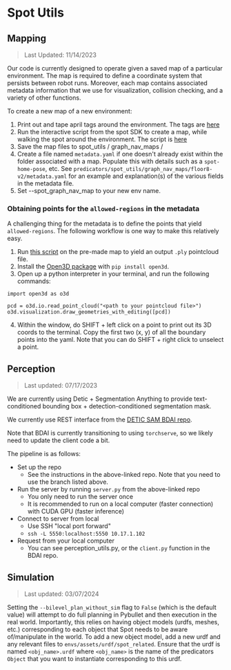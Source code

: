 # Spot Utils

## Mapping
> Last Updated: 11/14/2023

Our code is currently designed to operate given a saved map of a particular
environment. The map is required to define a coordinate system that persists
between robot runs. Moreover, each map contains associated metadata information
that we use for visualization, collision checking, and a variety of other
functions.

To create a new map of a new environment:
1. Print out and tape april tags around the environment. The tags are [here](https://support.bostondynamics.com/s/article/About-Fiducials)
2. Run the interactive script from the spot SDK to create a map, while walking
   the spot around the environment. The script is [here](https://github.com/boston-dynamics/spot-sdk/blob/master/python/examples/graph_nav_command_line/recording_command_line.py)   
3. Save the map files to spot_utils / graph_nav_maps / <your new env name>
4. Create a file named `metadata.yaml` if one doesn't already exist within the folder
associated with a map. Populate this with details such as a `spot-home-pose`, etc.
See `predicators/spot_utils/graph_nav_maps/floor8-v2/metadata.yaml` for an example and
explanation(s) of the various fields in the metadata file.
5. Set --spot_graph_nav_map to your new env name.

### Obtaining points for the `allowed-regions` in the metadata
A challenging thing for the metadata is to define the points that yield `allowed-regions`.
The following workflow is one way to make this relatively easy.

1. Run [this script](https://github.com/boston-dynamics/spot-sdk/tree/master/python/examples/graph_nav_extract_point_cloud) on the pre-made
map to yield an output `.ply` pointcloud file.
2. Install the [Open3D package](http://www.open3d.org/docs/release/getting_started.html) with `pip install open3d`.
3. Open up a python interpreter in your terminal, and run the following commands:
```
import open3d as o3d

pcd = o3d.io.read_point_cloud("<path to your pointcloud file>")
o3d.visualization.draw_geometries_with_editing([pcd])
```
4. Within the window, do SHIFT + left click on a point to print out its 3D coords to the terminal. Copy the first two (x, y) of all the
boundary points into the yaml. Note that you can do SHIFT + right click to unselect a point.

## Perception

> Last updated: 07/17/2023

We are currently using Detic + Segmentation Anything to provide text-conditioned bounding box + detection-conditioned segmentation mask.

We currently use REST interface from the [DETIC SAM BDAI repo](https://github.com/bdaiinstitute/detic-sam/).

Note that BDAI is currently transitioning to using `torchserve`, so we likely need to update the client code a bit. 

The pipeline is as follows:
- Set up the repo
  - See the instructions in the above-linked repo. Note that you need to use the branch listed above.
- Run the server by running `server.py` from the above-linked repo
  - You only need to run the server once
  - It is recommended to run on a local computer (faster connection) with CUDA GPU (faster inference)
- Connect to server from local
  - Use SSH "local port forward"
  - `ssh -L 5550:localhost:5550 10.17.1.102`
- Request from your local computer
  - You can see perception_utils.py, or the `client.py` function in the BDAI repo.

## Simulation

> Last updated: 03/07/2024

Setting the `--bilevel_plan_without_sim` flag to `False` (which is the default value) will attempt to do full planning in Pybullet and then execution in the real world.
Importantly, this relies on having object models (urdfs, meshes, etc.) corresponding to each object that Spot needs to be aware of/manipulate in the world.
To add a new object model, add a new urdf and any relevant files to `envs/assets/urdf/spot_related`. Ensure that the urdf is named `<obj_name>.urdf` where `<obj_name>` is the name of the predicators `Object` that you want to instantiate corresponding to this urdf. 
